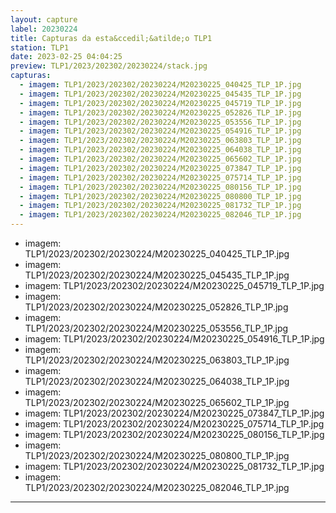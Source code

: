 ```yaml
---
layout: capture
label: 20230224
title: Capturas da esta&ccedil;&atilde;o TLP1
station: TLP1
date: 2023-02-25 04:04:25
preview: TLP1/2023/202302/20230224/stack.jpg
capturas:
  - imagem: TLP1/2023/202302/20230224/M20230225_040425_TLP_1P.jpg
  - imagem: TLP1/2023/202302/20230224/M20230225_045435_TLP_1P.jpg
  - imagem: TLP1/2023/202302/20230224/M20230225_045719_TLP_1P.jpg
  - imagem: TLP1/2023/202302/20230224/M20230225_052826_TLP_1P.jpg
  - imagem: TLP1/2023/202302/20230224/M20230225_053556_TLP_1P.jpg
  - imagem: TLP1/2023/202302/20230224/M20230225_054916_TLP_1P.jpg
  - imagem: TLP1/2023/202302/20230224/M20230225_063803_TLP_1P.jpg
  - imagem: TLP1/2023/202302/20230224/M20230225_064038_TLP_1P.jpg
  - imagem: TLP1/2023/202302/20230224/M20230225_065602_TLP_1P.jpg
  - imagem: TLP1/2023/202302/20230224/M20230225_073847_TLP_1P.jpg
  - imagem: TLP1/2023/202302/20230224/M20230225_075714_TLP_1P.jpg
  - imagem: TLP1/2023/202302/20230224/M20230225_080156_TLP_1P.jpg
  - imagem: TLP1/2023/202302/20230224/M20230225_080800_TLP_1P.jpg
  - imagem: TLP1/2023/202302/20230224/M20230225_081732_TLP_1P.jpg
  - imagem: TLP1/2023/202302/20230224/M20230225_082046_TLP_1P.jpg
---
```

  - imagem: TLP1/2023/202302/20230224/M20230225_040425_TLP_1P.jpg
  - imagem: TLP1/2023/202302/20230224/M20230225_045435_TLP_1P.jpg
  - imagem: TLP1/2023/202302/20230224/M20230225_045719_TLP_1P.jpg
  - imagem: TLP1/2023/202302/20230224/M20230225_052826_TLP_1P.jpg
  - imagem: TLP1/2023/202302/20230224/M20230225_053556_TLP_1P.jpg
  - imagem: TLP1/2023/202302/20230224/M20230225_054916_TLP_1P.jpg
  - imagem: TLP1/2023/202302/20230224/M20230225_063803_TLP_1P.jpg
  - imagem: TLP1/2023/202302/20230224/M20230225_064038_TLP_1P.jpg
  - imagem: TLP1/2023/202302/20230224/M20230225_065602_TLP_1P.jpg
  - imagem: TLP1/2023/202302/20230224/M20230225_073847_TLP_1P.jpg
  - imagem: TLP1/2023/202302/20230224/M20230225_075714_TLP_1P.jpg
  - imagem: TLP1/2023/202302/20230224/M20230225_080156_TLP_1P.jpg
  - imagem: TLP1/2023/202302/20230224/M20230225_080800_TLP_1P.jpg
  - imagem: TLP1/2023/202302/20230224/M20230225_081732_TLP_1P.jpg
  - imagem: TLP1/2023/202302/20230224/M20230225_082046_TLP_1P.jpg
---
